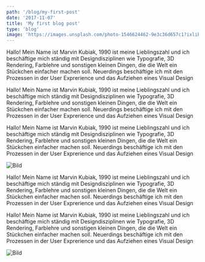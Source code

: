 ```yaml
---
path: '/blog/my-first-post'
date: '2017-11-07'
title: 'My first blog post'
type: 'blog'
image: 'https://images.unsplash.com/photo-1546624462-9e3c36d657c1?ixlib=rb-1.2.1&ixid=eyJhcHBfaWQiOjEyMDd9&auto=format&fit=crop&w=2250&q=80'
---
```


Hallo! Mein Name ist Marvin Kubiak, 1990 ist meine Lieblingszahl und ich beschäftige mich ständig mit Designdisziplinen wie Typografie, 3D Rendering, Farblehre und sonstigen kleinen Dingen, die die Welt ein Stückchen einfacher machen soll. Neuerdings beschäftige ich mit den Prozessen in der User Exprerience und das Aufziehen eines Visual Design

Hallo! Mein Name ist Marvin Kubiak, 1990 ist meine Lieblingszahl und ich beschäftige mich ständig mit Designdisziplinen wie Typografie, 3D Rendering, Farblehre und sonstigen kleinen Dingen, die die Welt ein Stückchen einfacher machen soll. Neuerdings beschäftige ich mit den Prozessen in der User Exprerience und das Aufziehen eines Visual Design

Hallo! Mein Name ist Marvin Kubiak, 1990 ist meine Lieblingszahl und ich beschäftige mich ständig mit Designdisziplinen wie Typografie, 3D Rendering, Farblehre und sonstigen kleinen Dingen, die die Welt ein Stückchen einfacher machen soll. Neuerdings beschäftige ich mit den Prozessen in der User Exprerience und das Aufziehen eines Visual Design

![Bild](https://source.unsplash.com/random/800x600)

Hallo! Mein Name ist Marvin Kubiak, 1990 ist meine Lieblingszahl und ich beschäftige mich ständig mit Designdisziplinen wie Typografie, 3D Rendering, Farblehre und sonstigen kleinen Dingen, die die Welt ein Stückchen einfacher machen soll. Neuerdings beschäftige ich mit den Prozessen in der User Exprerience und das Aufziehen eines Visual Design

Hallo! Mein Name ist Marvin Kubiak, 1990 ist meine Lieblingszahl und ich beschäftige mich ständig mit Designdisziplinen wie Typografie, 3D Rendering, Farblehre und sonstigen kleinen Dingen, die die Welt ein Stückchen einfacher machen soll. Neuerdings beschäftige ich mit den Prozessen in der User Exprerience und das Aufziehen eines Visual Design

![Bild](https://source.unsplash.com/random/800x600)
